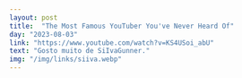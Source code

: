 ```yaml
---
layout: post
title:  "The Most Famous YouTuber You've Never Heard Of"
day: "2023-08-03" 
link: "https://www.youtube.com/watch?v=KS4USoi_abU"
text: "Gosto muito de SiIvaGunner."
img: "/img/links/siiva.webp"
---
```

